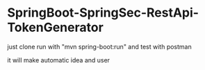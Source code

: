 # SpringBoot-SpringSec-RestApi-TokenGenerator
just clone
run with "mvn spring-boot:run"
and test with postman

it will make automatic idea and user
